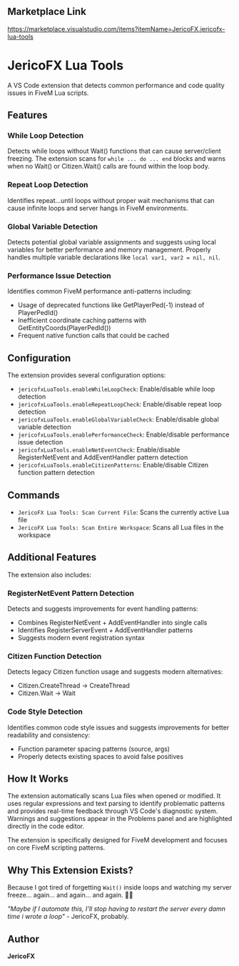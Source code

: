 ## Marketplace Link

https://marketplace.visualstudio.com/items?itemName=JericoFX.jericofx-lua-tools

# JericoFX Lua Tools

A VS Code extension that detects common performance and code quality issues in FiveM Lua scripts.

## Features

### While Loop Detection
Detects while loops without Wait() functions that can cause server/client freezing. The extension scans for `while ... do ... end` blocks and warns when no Wait() or Citizen.Wait() calls are found within the loop body.

### Repeat Loop Detection  
Identifies repeat...until loops without proper wait mechanisms that can cause infinite loops and server hangs in FiveM environments.

### Global Variable Detection
Detects potential global variable assignments and suggests using local variables for better performance and memory management. Properly handles multiple variable declarations like `local var1, var2 = nil, nil`.

### Performance Issue Detection
Identifies common FiveM performance anti-patterns including:
- Usage of deprecated functions like GetPlayerPed(-1) instead of PlayerPedId()
- Inefficient coordinate caching patterns with GetEntityCoords(PlayerPedId())
- Frequent native function calls that could be cached

## Configuration

The extension provides several configuration options:
- `jericofxLuaTools.enableWhileLoopCheck`: Enable/disable while loop detection
- `jericofxLuaTools.enableRepeatLoopCheck`: Enable/disable repeat loop detection  
- `jericofxLuaTools.enableGlobalVariableCheck`: Enable/disable global variable detection
- `jericofxLuaTools.enablePerformanceCheck`: Enable/disable performance issue detection
- `jericofxLuaTools.enableNetEventCheck`: Enable/disable RegisterNetEvent and AddEventHandler pattern detection
- `jericofxLuaTools.enableCitizenPatterns`: Enable/disable Citizen function pattern detection

## Commands

- `JericoFX Lua Tools: Scan Current File`: Scans the currently active Lua file
- `JericoFX Lua Tools: Scan Entire Workspace`: Scans all Lua files in the workspace

## Additional Features

The extension also includes:

### RegisterNetEvent Pattern Detection
Detects and suggests improvements for event handling patterns:
- Combines RegisterNetEvent + AddEventHandler into single calls
- Identifies RegisterServerEvent + AddEventHandler patterns
- Suggests modern event registration syntax

### Citizen Function Detection
Detects legacy Citizen function usage and suggests modern alternatives:
- Citizen.CreateThread → CreateThread
- Citizen.Wait → Wait

### Code Style Detection
Identifies common code style issues and suggests improvements for better readability and consistency:
- Function parameter spacing patterns (source, args)
- Properly detects existing spaces to avoid false positives

## How It Works

The extension automatically scans Lua files when opened or modified. It uses regular expressions and text parsing to identify problematic patterns and provides real-time feedback through VS Code's diagnostic system. Warnings and suggestions appear in the Problems panel and are highlighted directly in the code editor.

The extension is specifically designed for FiveM development and focuses on core FiveM scripting patterns.

## Why This Extension Exists?

Because I got tired of forgetting `Wait()` inside loops and watching my server freeze... again... and again... and again. 🤦‍♂️

*"Maybe if I automate this, I'll stop having to restart the server every damn time i wrote a loop"* - JericoFX, probably.


## Author

**JericoFX** 
